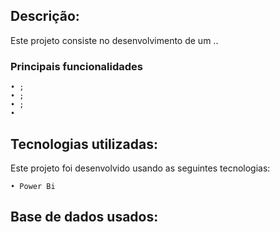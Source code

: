 ## Descrição:

Este projeto consiste no desenvolvimento de um ..

   ### Principais funcionalidades


    • ;
    • ; 
    • ;    
    • 
    
    
## Tecnologias utilizadas:

Este projeto foi desenvolvido usando as seguintes tecnologias:
    
    • Power Bi
  
  
## Base de dados usados:    

